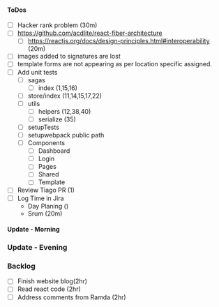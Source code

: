 #### ToDos
- [ ] Hacker rank problem (30m)
- [ ] https://github.com/acdlite/react-fiber-architecture
  - [ ] https://reactjs.org/docs/design-principles.html#interoperability (20m)
- [ ] images added to signatures are lost
- [ ]	template forms are not appearing as per location specific assigned.
- [ ] Add unit tests
   - [ ] sagas
      - [ ] index (1,15,16)
   - [ ] store/index (11,14,15,17,22)
   - [ ] utils
      - [ ] helpers (12,38,40)
      - [ ] serialize (35)
   - [ ] setupTests
   - [ ] setupwebpack public path
   - [ ] Components
      - [ ] Dashboard
      - [ ] Login
      - [ ] Pages
      - [ ] Shared
      - [ ] Template
- [ ] Review Tiago PR (1)
- [ ] Log Time in Jira
   - Day Planing ()
   - Srum (20m)

#### Update - Morning 

### Update - Evening

### Backlog
- [ ] Finish website blog(2hr)
- [ ] Read react code (2hr)
- [ ] Address comments from Ramda (2hr)
